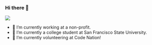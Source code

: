 ### Hi there 👋

![](https://komarev.com/ghpvc/?username=JoshuaR503)

- 🔭 I’m currently working at a non-profit.
- 🌱 I’m currently a college student at San Francisco State University.
- 🙌 I’m currently volunteering at Code Nation! 
